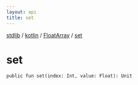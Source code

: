 ```yaml
---
layout: api
title: set
---
```

[stdlib](../../index.md) / [kotlin](../index.md) / [FloatArray](index.md) / [set](set.md)

# set

```
public fun set(index: Int, value: Float): Unit
```
